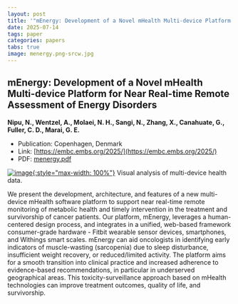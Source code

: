 ```yaml
---
layout: post
title: '"mEnergy: Development of a Novel mHealth Multi-device Platform for Near Real-time Remote Assessment of Energy Disorders"'
date: 2025-07-14
tags: paper
categories: papers
tabs: true
image: menergy.png-srcw.jpg
---
```


## mEnergy: Development of a Novel mHealth Multi-device Platform for Near Real-time Remote Assessment of Energy Disorders
**Nipu, N., Wentzel, A., Molaei, N. H., Sangi, N., Zhang, X., Canahuate, G., Fuller, C. D., Marai, G. E.**
- Publication: Copenhagen, Denmark
- Link: [https://embc.embs.org/2025/](https://embc.embs.org/2025/)
- PDF: [menergy.pdf](/documents/menergy.pdf)


[![image](https://www.evl.uic.edu/output/originals/menergy.png-srcw.jpg){:style="max-width: 100%"}](https://www.evl.uic.edu/output/originals/menergy.png-srcw.jpg)
Visual analysis of multi-device health data.

We present the development, architecture, and features of a new multi-device mHealth software platform to support near real-time remote monitoring of metabolic health and timely intervention in the treatment and survivorship of cancer patients. Our platform, mEnergy, leverages a human-centered design process, and integrates in a unified, web-based framework consumer-grade hardware - Fitbit wearable sensor devices, smartphones, and Withings smart scales. mEnergy can
aid oncologists in identifying early indicators of muscle-wasting (sarcopenia) due to sleep disturbance, insufficient weight recovery, or reduced/limited activity. The platform aims for a smooth transition into clinical practice and increased adherence to evidence-based recommendations, in particular in underserved geographical areas. This toxicity-surveillance approach based on mHealth technologies can improve treatment outcomes, quality of life, and survivorship.